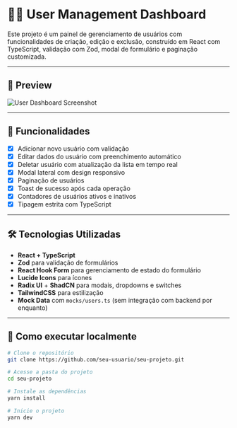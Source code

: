 # 🧑‍💼 User Management Dashboard

Este projeto é um painel de gerenciamento de usuários com funcionalidades de criação, edição e exclusão, construído em React com TypeScript, validação com Zod, modal de formulário e paginação customizada.

---

## 📸 Preview

![User Dashboard Screenshot](https://i.postimg.cc/fyPMWgr2/Captura-de-Tela-2025-05-12-a-s-21-29-07.png) 

---

## 🚀 Funcionalidades

- [x]  Adicionar novo usuário com validação
- [x]  Editar dados do usuário com preenchimento automático
- [x]  Deletar usuário com atualização da lista em tempo real
- [x]  Modal lateral com design responsivo
- [x]  Paginação de usuários
- [x]  Toast de sucesso após cada operação
- [x]  Contadores de usuários ativos e inativos
- [x]  Tipagem estrita com TypeScript

---

## 🛠️ Tecnologias Utilizadas

- **React + TypeScript**
- **Zod** para validação de formulários
- **React Hook Form** para gerenciamento de estado do formulário
- **Lucide Icons** para ícones
- **Radix UI** + **ShadCN** para modais, dropdowns e switches
- **TailwindCSS** para estilização
- **Mock Data** com `mocks/users.ts` (sem integração com backend por enquanto)

---

## 🧪 Como executar localmente

```bash
# Clone o repositório
git clone https://github.com/seu-usuario/seu-projeto.git

# Acesse a pasta do projeto
cd seu-projeto

# Instale as dependências
yarn install

# Inicie o projeto
yarn dev
